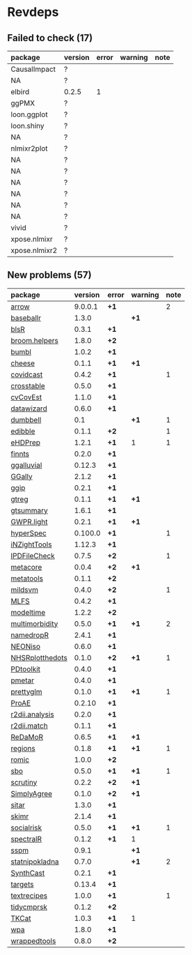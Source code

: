 # Revdeps

## Failed to check (17)

|package       |version |error |warning |note |
|:-------------|:-------|:-----|:-------|:----|
|CausalImpact  |?       |      |        |     |
|NA            |?       |      |        |     |
|elbird        |0.2.5   |1     |        |     |
|ggPMX         |?       |      |        |     |
|loon.ggplot   |?       |      |        |     |
|loon.shiny    |?       |      |        |     |
|NA            |?       |      |        |     |
|nlmixr2plot   |?       |      |        |     |
|NA            |?       |      |        |     |
|NA            |?       |      |        |     |
|NA            |?       |      |        |     |
|NA            |?       |      |        |     |
|NA            |?       |      |        |     |
|NA            |?       |      |        |     |
|vivid         |?       |      |        |     |
|xpose.nlmixr  |?       |      |        |     |
|xpose.nlmixr2 |?       |      |        |     |

## New problems (57)

|package         |version |error  |warning |note |
|:---------------|:-------|:------|:-------|:----|
|[arrow](problems.md#arrow)|9.0.0.1 |__+1__ |        |2    |
|[baseballr](problems.md#baseballr)|1.3.0   |       |__+1__  |     |
|[blsR](problems.md#blsr)|0.3.1   |__+1__ |        |     |
|[broom.helpers](problems.md#broomhelpers)|1.8.0   |__+2__ |        |     |
|[bumbl](problems.md#bumbl)|1.0.2   |__+1__ |        |     |
|[cheese](problems.md#cheese)|0.1.1   |__+1__ |__+1__  |     |
|[covidcast](problems.md#covidcast)|0.4.2   |__+1__ |        |1    |
|[crosstable](problems.md#crosstable)|0.5.0   |__+1__ |        |     |
|[cvCovEst](problems.md#cvcovest)|1.1.0   |__+1__ |        |     |
|[datawizard](problems.md#datawizard)|0.6.0   |__+1__ |        |     |
|[dumbbell](problems.md#dumbbell)|0.1     |       |__+1__  |1    |
|[edibble](problems.md#edibble)|0.1.1   |__+2__ |        |1    |
|[eHDPrep](problems.md#ehdprep)|1.2.1   |__+1__ |1       |1    |
|[finnts](problems.md#finnts)|0.2.0   |__+1__ |        |     |
|[ggalluvial](problems.md#ggalluvial)|0.12.3  |__+1__ |        |     |
|[GGally](problems.md#ggally)|2.1.2   |__+1__ |        |     |
|[ggip](problems.md#ggip)|0.2.1   |__+1__ |        |     |
|[gtreg](problems.md#gtreg)|0.1.1   |__+1__ |__+1__  |     |
|[gtsummary](problems.md#gtsummary)|1.6.1   |__+1__ |        |     |
|[GWPR.light](problems.md#gwprlight)|0.2.1   |__+1__ |__+1__  |     |
|[hyperSpec](problems.md#hyperspec)|0.100.0 |__+1__ |        |1    |
|[iNZightTools](problems.md#inzighttools)|1.12.3  |__+1__ |        |     |
|[IPDFileCheck](problems.md#ipdfilecheck)|0.7.5   |__+2__ |        |1    |
|[metacore](problems.md#metacore)|0.0.4   |__+2__ |__+1__  |     |
|[metatools](problems.md#metatools)|0.1.1   |__+2__ |        |     |
|[mildsvm](problems.md#mildsvm)|0.4.0   |__+2__ |        |1    |
|[MLFS](problems.md#mlfs)|0.4.2   |__+1__ |        |     |
|[modeltime](problems.md#modeltime)|1.2.2   |__+2__ |        |     |
|[multimorbidity](problems.md#multimorbidity)|0.5.0   |__+1__ |__+1__  |2    |
|[namedropR](problems.md#namedropr)|2.4.1   |__+1__ |        |     |
|[NEONiso](problems.md#neoniso)|0.6.0   |__+1__ |        |     |
|[NHSRplotthedots](problems.md#nhsrplotthedots)|0.1.0   |__+2__ |__+1__  |1    |
|[PDtoolkit](problems.md#pdtoolkit)|0.4.0   |__+1__ |        |     |
|[pmetar](problems.md#pmetar)|0.4.0   |__+1__ |        |     |
|[prettyglm](problems.md#prettyglm)|0.1.0   |__+1__ |__+1__  |1    |
|[ProAE](problems.md#proae)|0.2.10  |__+1__ |        |     |
|[r2dii.analysis](problems.md#r2diianalysis)|0.2.0   |__+1__ |        |     |
|[r2dii.match](problems.md#r2diimatch)|0.1.1   |__+1__ |        |     |
|[ReDaMoR](problems.md#redamor)|0.6.5   |__+1__ |__+1__  |     |
|[regions](problems.md#regions)|0.1.8   |__+1__ |__+1__  |1    |
|[romic](problems.md#romic)|1.0.0   |__+2__ |        |     |
|[sbo](problems.md#sbo)|0.5.0   |__+1__ |__+1__  |1    |
|[scrutiny](problems.md#scrutiny)|0.2.2   |__+2__ |__+1__  |     |
|[SimplyAgree](problems.md#simplyagree)|0.1.0   |__+2__ |__+1__  |     |
|[sitar](problems.md#sitar)|1.3.0   |__+1__ |        |     |
|[skimr](problems.md#skimr)|2.1.4   |__+1__ |        |     |
|[socialrisk](problems.md#socialrisk)|0.5.0   |__+1__ |__+1__  |1    |
|[spectralR](problems.md#spectralr)|0.1.2   |__+1__ |1       |     |
|[sspm](problems.md#sspm)|0.9.1   |       |__+1__  |     |
|[statnipokladna](problems.md#statnipokladna)|0.7.0   |       |__+1__  |2    |
|[SynthCast](problems.md#synthcast)|0.2.1   |__+1__ |        |     |
|[targets](problems.md#targets)|0.13.4  |__+1__ |        |     |
|[textrecipes](problems.md#textrecipes)|1.0.0   |__+1__ |        |1    |
|[tidycmprsk](problems.md#tidycmprsk)|0.1.2   |__+2__ |        |     |
|[TKCat](problems.md#tkcat)|1.0.3   |__+1__ |1       |     |
|[wpa](problems.md#wpa)|1.8.0   |__+1__ |        |     |
|[wrappedtools](problems.md#wrappedtools)|0.8.0   |__+2__ |        |     |


